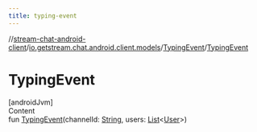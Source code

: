 ```yaml
---
title: typing-event
---
```

//[stream-chat-android-client](../../../index.md)/[io.getstream.chat.android.client.models](../index.md)/[TypingEvent](index.md)/[TypingEvent](TypingEvent.md)



# TypingEvent  
[androidJvm]  
Content  
fun [TypingEvent](TypingEvent.md)(channelId: [String](https://kotlinlang.org/api/latest/jvm/stdlib/kotlin/-string/index.html), users: [List](https://kotlinlang.org/api/latest/jvm/stdlib/kotlin.collections/-list/index.html)&lt;[User](../User/index.md)&gt;)  



